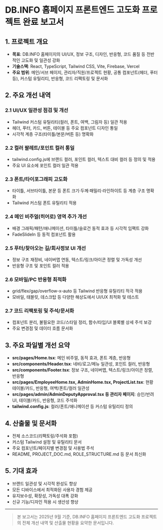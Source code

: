 # DB.INFO 홈페이지 프론트엔드 고도화 프로젝트 완료 보고서

## 1. 프로젝트 개요
- **목표**: DB.INFO 홈페이지의 UI/UX, 정보 구조, 디자인, 반응형, 코드 품질 등 전반적인 고도화 및 일관성 강화
- **기술스택**: React, TypeScript, Tailwind CSS, Vite, Firebase, Vercel
- **주요 범위**: 메인/서브 페이지, 관리자/직원/프로젝트 현황, 공통 컴포넌트(헤더, 푸터 등), 커스텀 유틸리티, 반응형, 코드 리팩토링 및 문서화

## 2. 주요 개선 내역
### 2.1 UI/UX 일관성 점검 및 개선
- Tailwind 커스텀 유틸리티(컬러, 폰트, 여백, 그림자 등) 일관 적용
- 헤더, 푸터, 카드, 버튼, 테이블 등 주요 컴포넌트 디자인 통일
- 시각적 계층 구조(타이틀/본문/버튼 등) 명확화

### 2.2 컬러 팔레트/포인트 컬러 통일
- tailwind.config.js에 브랜드 컬러, 포인트 컬러, 텍스트 대비 컬러 등 정의 및 적용
- 주요 UI 요소에 포인트 컬러 일관 적용

### 2.3 폰트/타이포그래피 고도화
- 타이틀, 서브타이틀, 본문 등 폰트 크기·두께·패밀리·라인하이트 등 계층 구조 명확화
- Tailwind 커스텀 폰트 유틸리티 적용

### 2.4 메인 비주얼(히어로) 영역 추가 개선
- 배경 그래픽/패턴/애니메이션, 타이틀/슬로건 동적 효과 등 시각적 임팩트 강화
- FadeSlideIn 등 동적 컴포넌트 활용

### 2.5 푸터/찾아오는 길/회사정보 UI 개선
- 정보 구조 재정비, 네이버맵 연동, 텍스트/링크/아이콘 정렬 및 가독성 개선
- 반응형 구조 및 포인트 컬러 적용

### 2.6 모바일/PC 반응형 최적화
- grid/flex/gap/overflow-x-auto 등 Tailwind 반응형 유틸리티 적극 적용
- 모바일, 태블릿, 데스크탑 등 다양한 해상도에서 UI/UX 최적화 및 테스트

### 2.7 코드 리팩토링 및 주석/문서화
- 컴포넌트 분리, 불필요한 코드/스타일 정리, 함수/타입/UI 블록별 상세 주석 보강
- 주요 변경점 및 데이터 흐름 문서화

## 3. 주요 파일별 개선 요약
- **src/pages/Home.tsx**: 메인 비주얼, 동적 효과, 폰트 계층, 반응형
- **src/components/Header.tsx**: 네비/로고/메뉴 일관성, 포인트 컬러, 반응형
- **src/components/Footer.tsx**: 정보 구조, 네이버맵, 텍스트/링크/아이콘 정렬, 반응형
- **src/pages/EmployeeHome.tsx, AdminHome.tsx, ProjectList.tsx**: 현황 테이블/카드, 반응형, 여백/폰트/컬러 일관성
- **src/pages/admin/AdminDeputyApproval.tsx 등 관리자 페이지**: 승인/반려 UI, 테이블/카드, 반응형, 코드 주석화
- **tailwind.config.js**: 컬러/폰트/애니메이션 등 커스텀 유틸리티 정의

## 4. 산출물 및 문서화
- 전체 소스코드(리팩토링/주석화 포함)
- 커스텀 Tailwind 설정 및 유틸리티 문서
- 주요 컴포넌트/페이지별 변경점 및 사용법 주석
- README, PROJECT_DOC.md, ROLE_STRUCTURE.md 등 문서 최신화

## 5. 기대 효과
- 브랜드 일관성 및 시각적 완성도 향상
- 모든 디바이스에서 최적화된 사용자 경험 제공
- 유지보수성, 확장성, 가독성 대폭 강화
- 신규 기능/디자인 적용 시 생산성 향상

---

> 본 보고서는 2025년 9월 기준, DB.INFO 홈페이지 프론트엔드 고도화 프로젝트의 전체 개선 내역 및 산출물 현황을 요약한 문서입니다.

